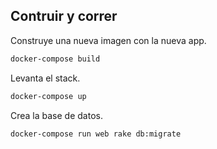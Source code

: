 ##  Contruir y correr

Construye una nueva imagen con la nueva app.

```sh
docker-compose build
```

Levanta el stack.

```sh
docker-compose up
```

Crea la base de datos.

```sh
docker-compose run web rake db:migrate
```
